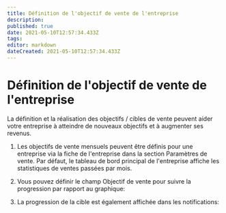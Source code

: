 ```yaml
---
title: Définition de l'objectif de vente de l'entreprise
description: 
published: true
date: 2021-05-10T12:57:34.433Z
tags: 
editor: markdown
dateCreated: 2021-05-10T12:57:34.433Z
---
```


# Définition de l'objectif de vente de l'entreprise

La définition et la réalisation des objectifs / cibles de vente peuvent aider votre entreprise à atteindre de nouveaux objectifs et à augmenter ses revenus.

1. Les objectifs de vente mensuels peuvent être définis pour une entreprise via la fiche de l'entreprise dans la section Paramètres de vente. Par défaut, le tableau de bord principal de l'entreprise affiche les statistiques de ventes passées par mois.

2. Vous pouvez définir le champ Objectif de vente pour suivre la progression par rapport au graphique:

3. La progression de la cible est également affichée dans les notifications:

